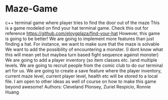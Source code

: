 # Maze-Game
c++ terminal game where player tries to find the door out of the maze
This is a game modeled on find your hat terminal game. Check this out for reference https://github.com/eloygplaza/find-your-hat
However, this game is going to be better! We are going to implement more features than just finding a hat. For instance, we want to make sure that the maze is solvable
We want to add the possibility of encountering a monster. (I dont know what this will mean yet but maybea turn based fight sequence against monster)
We are going to add a player inventory (so item classes etc. )and multiple levels. We are going to recruit people from the comic club to do our terminal art for us. 
We are going to create a save feature where the player inventory, current maze level, current player level, health etc will be stored to a local file. 
I am open to other ideas as well of course on how to make this game beyond awesome!
Authors: Cleveland Plonsey, Zuriel Respicio, Ronnie Huang
